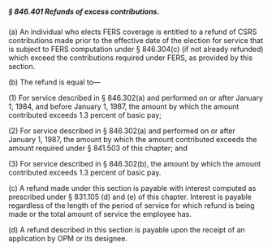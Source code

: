 ##### § 846.401 Refunds of excess contributions. #####

(a) An individual who elects FERS coverage is entitled to a refund of CSRS contributions made prior to the effective date of the election for service that is subject to FERS computation under § 846.304(c) (if not already refunded) which exceed the contributions required under FERS, as provided by this section.

(b) The refund is equal to—

(1) For service described in § 846.302(a) and performed on or after January 1, 1984, and before January 1, 1987, the amount by which the amount contributed exceeds 1.3 percent of basic pay;

(2) For service described in § 846.302(a) and performed on or after January 1, 1987, the amount by which the amount contributed exceeds the amount required under § 841.503 of this chapter; and

(3) For service described in § 846.302(b), the amount by which the amount contributed exceeds 1.3 percent of basic pay.

(c) A refund made under this section is payable with interest computed as prescribed under § 831.105 (d) and (e) of this chapter. Interest is payable regardless of the length of the period of service for which refund is being made or the total amount of service the employee has.

(d) A refund described in this section is payable upon the receipt of an application by OPM or its designee.